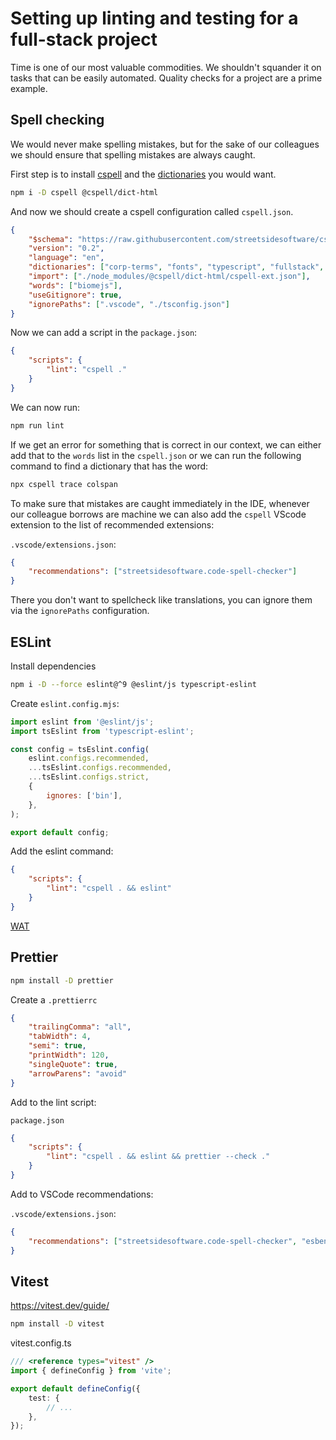 # Setting up linting and testing for a full-stack project

Time is one of our most valuable commodities. We shouldn't squander it on tasks that can be easily automated. Quality checks for a project are a prime example.

## Spell checking

We would never make spelling mistakes, but for the sake of our colleagues we should ensure that spelling mistakes are always caught.

First step is to install [cspell](https://cspell.org/) and the [dictionaries](https://www.npmjs.com/search?q=%40cspell%2Fdict) you would want.

```sh
npm i -D cspell @cspell/dict-html
```

And now we should create a cspell configuration called `cspell.json`.

```json
{
    "$schema": "https://raw.githubusercontent.com/streetsidesoftware/cspell/main/cspell.schema.json",
    "version": "0.2",
    "language": "en",
    "dictionaries": ["corp-terms", "fonts", "typescript", "fullstack", "html"],
    "import": ["./node_modules/@cspell/dict-html/cspell-ext.json"],
    "words": ["biomejs"],
    "useGitignore": true,
    "ignorePaths": [".vscode", "./tsconfig.json"]
}
```

Now we can add a script in the `package.json`:

```json
{
    "scripts": {
        "lint": "cspell ."
    }
}
```

We can now run:

```sh
npm run lint
```

If we get an error for something that is correct in our context, we can either add that to the `words` list in the `cspell.json` or we can run the following command to find a dictionary that has the word:

```sh
npx cspell trace colspan
```

To make sure that mistakes are caught immediately in the IDE, whenever our colleague borrows are machine we can also add the `cspell` VScode extension to the list of recommended extensions:

`.vscode/extensions.json`:

```json
{
    "recommendations": ["streetsidesoftware.code-spell-checker"]
}
```

There you don't want to spellcheck like translations, you can ignore them via the `ignorePaths` configuration.

## ESLint

Install dependencies

```sh
npm i -D --force eslint@^9 @eslint/js typescript-eslint
```

Create `eslint.config.mjs`:

```js
import eslint from '@eslint/js';
import tsEslint from 'typescript-eslint';

const config = tsEslint.config(
    eslint.configs.recommended,
    ...tsEslint.configs.recommended,
    ...tsEslint.configs.strict,
    {
        ignores: ['bin'],
    },
);

export default config;
```

Add the eslint command:

```json
{
    "scripts": {
        "lint": "cspell . && eslint"
    }
}
```

[WAT](https://github.com/eslint/eslint/issues/17400#issuecomment-1646543502)

## Prettier

```sh
npm install -D prettier
```

Create a `.prettierrc`

```json
{
    "trailingComma": "all",
    "tabWidth": 4,
    "semi": true,
    "printWidth": 120,
    "singleQuote": true,
    "arrowParens": "avoid"
}
```

Add to the lint script:

`package.json`

```json
{
    "scripts": {
        "lint": "cspell . && eslint && prettier --check ."
    }
}
```

Add to VSCode recommendations:

`.vscode/extensions.json`:

```json
{
    "recommendations": ["streetsidesoftware.code-spell-checker", "esbenp.prettier-vscode"]
}
```

## Vitest

https://vitest.dev/guide/

```sh
npm install -D vitest
```

vitest.config.ts

```ts
/// <reference types="vitest" />
import { defineConfig } from 'vite';

export default defineConfig({
    test: {
        // ...
    },
});
```
